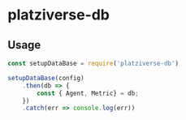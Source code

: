 # platziverse-db

## Usage

``` js
const setupDataBase = require('platziverse-db')

setupDataBase(config)
    .then(db => {
        const { Agent, Metric} = db;
    })
    .catch(err => console.log(err))

```